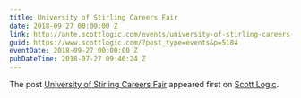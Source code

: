 ```yaml
---
title: University of Stirling Careers Fair
date: 2018-09-27 00:00:00 Z
link: http://ante.scottlogic.com/events/university-of-stirling-careers-fair/
guid: https://www.scottlogic.com/?post_type=events&p=5184
eventDate: 2018-09-27 00:00:00 Z
pubDateTime: 2018-07-27 09:46:24 Z
---
```


<p>The post <a rel="nofollow" href="http://ante.scottlogic.com/events/university-of-stirling-careers-fair/">University of Stirling Careers Fair</a> appeared first on <a rel="nofollow" href="http://ante.scottlogic.com">Scott Logic</a>.</p>
